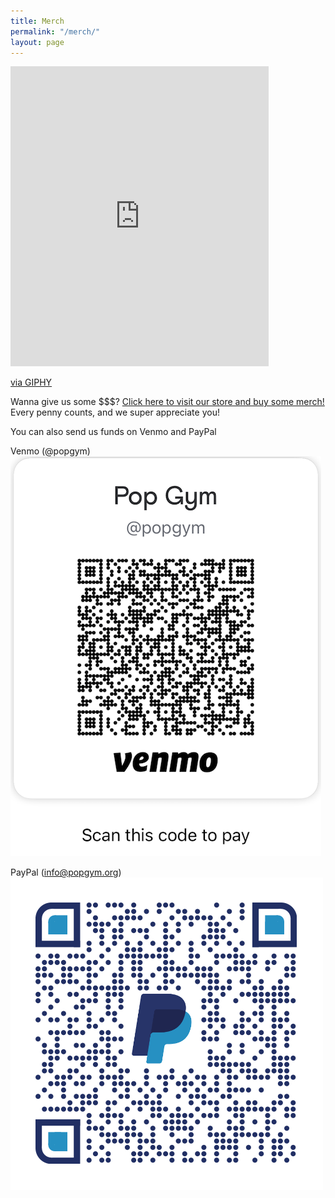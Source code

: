```yaml
---
title: Merch 
permalink: "/merch/"
layout: page
---
```



<iframe src="https://giphy.com/embed/uyWTOgNGGWfks" width="413" height="480" frameBorder="0" class="giphy-embed" allowFullScreen></iframe><p><a href="https://giphy.com/gifs/rihanna-gif-uyWTOgNGGWfks">via GIPHY</a></p>

Wanna give us some $$$? [Click here to visit our store and buy some merch!](https://popgym-store.square.site/) Every penny counts, and we super appreciate you! 

You can also send us funds on Venmo and PayPal

Venmo (@popgym)
![Venmo QR Code](/assets/QRCodeVenmo.png)

PayPal (info@popgym.org)
![CPaypal QR Code](/assets/qrcodepay.png)


